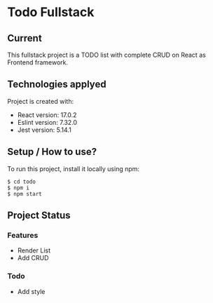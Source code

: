
# Todo Fullstack

## Current
This fullstack project is a TODO list with complete CRUD on React as Frontend framework.
	
## Technologies applyed
Project is created with:
* React version: 17.0.2
* Eslint version: 7.32.0
* Jest version: 5.14.1
	
## Setup / How to use?
To run this project, install it locally using npm:

```
$ cd todo
$ npm i
$ npm start
```

## Project Status
### Features
* Render List
* Add CRUD
### Todo
* Add style
<!-- * Connect Client to Sever -->
